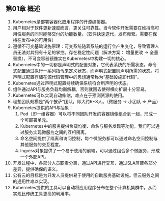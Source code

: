 ## 第01章 概述

1. Kubernetes是部署容器化应用程序的开源编排器。
2. 用户相对于软件更新速度而言，更关注可靠性。当今软件开发需要在维持高可用性服务的同时能够交付的功能数量。（软件快速迭代，发布频繁。需要在保持在发布中的可用性）
3. 遵循不可变基础设施原理：可变系统随着系统的运行会产生变化，导致管理人员无法对其拥有十足的掌控。存在稳定性问题（解决方案： 增量更改 -> 全量替换），不可变容器镜像实在Kubernetes中构建一切的核心。
4. Kubernetes中的一切都是声明式的配置对象，它代表系统的所需状态。命令式配置通过执行一系列指令来定义状态，而声明式配置则声明所需的状态。将声明式配置存储在源代码管理中的思想通常称为“基础设施即代码”。
5. Kubernetes通过声明式配置持续确保系统符合所声明的状态。
6. 组件通过API与服务负载均衡解耦，否则就回去使得横向扩展十分容易。
7. Kubernetes可以实现自动伸缩，难点在于预测资源的使用。
8. 理想团队规模是“两个披萨”团队，即大约6~8人。（微服务 -> 小团队 => 产品）
9. Kubernetes提供的API与抽象：
   1. Pod（即一组容器）可以将不同团队开发的容器镜像组合到一起，形成一个可部署单元。
   2. Kubernetes中的服务提供负载均衡、命名与服务发现等功能，我们可以通过服务实现微服务之间的互相隔离。
   3. 命名空间提供了隔离和访问控制，每个微服务都可以通过命名空间控制与其他服务的交互程度。
   4. Ingress对象提供了一个易于使用的前端，可以通过组合多个微服务，形成一个外部API。
10. 开发过程中，各部分人员职责分离，通过API进行交互，通过SLA屏蔽各部分差异，提供确保的语义。
11. 公有云的目标是为开发人员提供易于使用的自助服务基础设施。但云服务之间的通用性难以实现。
12. Kubernetes提供的工具可以自动将应用程序分布在整个计算机集群中，从而实现比传统工具更高的利用率。